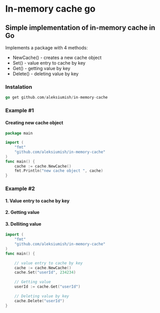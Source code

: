 # In-memory cache go

## Simple implementation of in-memory cache in Go



Implements a package with 4 methods:

- NewCache() - creates a new cache object
- Set() - value entry to cache by key
- Get() - getting value by key
- Delete() - deleting value by key

### Instalation 
```go
go get github.com/aleksiumish/in-memory-cache
```

### Example #1
#### Creating new cache object
```go
package main

import (
	"fmt"
	"github.com/aleksiumish/in-memory-cache"
)
func main() {
	cache := cache.NewCache()
	fmt.Println("new cache object ", cache)
}
```
### Example #2
#### 1. Value entry to cache by key
#### 2. Getting value 
#### 3. Delliting value
```go
import (
	"fmt"
	"github.com/aleksiumish/in-memory-cache"
)
func main() {
	
	// value entry to cache by key
	cache := cache.NewCache()
	cache.Set("userId", 234234)
	
	// Getting value
	userId := cache.Get("userId") 
	
	// Deleting value by key
	cache.Delete("userId")
}

```



